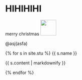 # HIHIHIHI
merry christmas
<img src="https://github.com/yauyau566.png?size=50" height="50" width="50">
<p>@asj(asfa)</p>
{% for s in site.stu %}
<h>{{ s.name }}</h>
<p>{{ s.content | markdownify }}</p>
{% endfor %}

